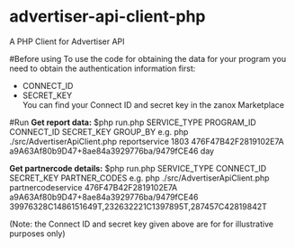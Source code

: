 # advertiser-api-client-php
A PHP Client for Advertiser API

#Before using
To use the code for obtaining the data for your program you need to obtain the authentication information first:
* CONNECT_ID
* SECRET_KEY  
You can find your Connect ID and secret key in the zanox Marketplace

#Run
**Get report data:**
$php run.php SERVICE_TYPE PROGRAM_ID CONNECT_ID SECRET_KEY GROUP_BY
e.g.
php ./src/AdvertiserApiClient.php reportservice 1803 476F47B42F2819102E7A a9A63Af80b9D47+8ae84a3929776ba/9479fCE46 day


**Get partnercode details:**
$php run.php SERVICE_TYPE CONNECT_ID SECRET_KEY PARTNER_CODES
e.g.
php ./src/AdvertiserApiClient.php partnercodeservice 476F47B42F2819102E7A a9A63Af80b9D47+8ae84a3929776ba/9479fCE46 39976328C1486151649T,232632221C1397895T,287457C42819842T

(Note: the Connect ID and secret key given above are for for illustrative purposes only)
